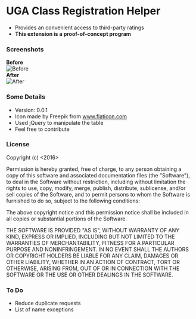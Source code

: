 # UGA Class Registration Helper
- Provides an convenient access to third-party ratings  
- **This extension is a proof-of-concept program**
### Screenshots  
**Before**  
![Before](http://i.imgur.com/QrbO8J7.png)  
**After**  
![After](http://i.imgur.com/mqMOYP6.png)  

### Some Details
- Version: 0.0.1  
- Icon made by Freepik from www.flaticon.com  
- Used jQuery to manipulate the table
- Feel free to contribute  

### License
Copyright (c) <2016> <Kun Chen>


Permission is hereby granted, free of charge, to any person obtaining a copy of this software and associated documentation files (the "Software"), to deal in the Software without restriction, including without limitation the rights to use, copy, modify, merge, publish, distribute, sublicense, and/or sell copies of the Software, and to permit persons to whom the Software is furnished to do so, subject to the following conditions:

The above copyright notice and this permission notice shall be included in all copies or substantial portions of the Software.

THE SOFTWARE IS PROVIDED "AS IS", WITHOUT WARRANTY OF ANY KIND, EXPRESS OR IMPLIED, INCLUDING BUT NOT LIMITED TO THE WARRANTIES OF MERCHANTABILITY, FITNESS FOR A PARTICULAR PURPOSE AND NONINFRINGEMENT. IN NO EVENT SHALL THE AUTHORS OR COPYRIGHT HOLDERS BE LIABLE FOR ANY CLAIM, DAMAGES OR OTHER LIABILITY, WHETHER IN AN ACTION OF CONTRACT, TORT OR OTHERWISE, ARISING FROM, OUT OF OR IN CONNECTION WITH THE SOFTWARE OR THE USE OR OTHER DEALINGS IN THE SOFTWARE.  

### To Do
- Reduce duplicate requests
- List of name exceptions
